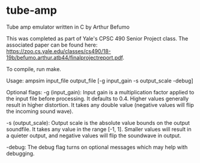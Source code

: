 # tube-amp
Tube amp emulator written in C by Arthur Befumo

This was completed as part of Yale's CPSC 490 Senior Project class. The associated paper can be found here: https://zoo.cs.yale.edu/classes/cs490/18-19b/befumo.arthur.atb44/finalprojectreport.pdf.

To compile, run make.

Usage: 
ampsim input_file output_file [-g input_gain -s output_scale -debug]

Optional flags:
-g (input_gain): Input gain is a multiplication factor applied to the input file before processing. It defaults to 0.4. Higher values generally result in higher distortion. It takes any double value (negative values will flip the incoming sound wave).

-s (output_scale): Output scale is the absolute value bounds on the output soundfile. It takes any value in the range [-1, 1]. Smaller values will result in a quieter output, and negative values will flip the soundwave in output.

-debug: The debug flag turns on optional messages which may help with debugging.
